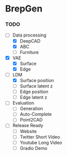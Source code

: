# BrepGen

### TODO
- [ ] Data processing
  - [x] DeepCAD
  - [x] ABC
  - [ ] Furniture
- [x] VAE
  - [x] Surface
  - [x] Edge
- [ ] LDM
  - [x] Surface position
  - [ ] Surface latent z
  - [ ] Edge position
  - [ ] Edge latent z
- [ ] Evaluation
  - [ ] Generation
  - [ ] Auto-Complete
  - [ ] Point2CAD
- [ ] Release Ready
  - [ ] Website
  - [ ] Twitter Short Video
  - [ ] Youtube Long Video
  - [ ] Gradio Demo
